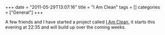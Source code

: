 +++
date = "2011-05-29T13:07:16"
title = "I Am Clean"
tags = []
categories = ["General"]
+++

A few friends and I have started a project called [I Am Clean][1], it starts this evening at 22:35 and will build up over the coming weeks.

  [1]: http://iamclean.co.uk
